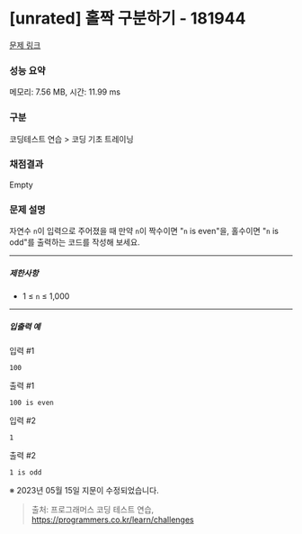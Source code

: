 # [unrated] 홀짝 구분하기 - 181944 

[문제 링크](https://school.programmers.co.kr/learn/courses/30/lessons/181944) 

### 성능 요약

메모리: 7.56 MB, 시간: 11.99 ms

### 구분

코딩테스트 연습 > 코딩 기초 트레이닝

### 채점결과

Empty

### 문제 설명

<p>자연수 <code>n</code>이 입력으로 주어졌을 때 만약 <code>n</code>이 짝수이면 "<code>n</code> is even"을, 홀수이면 "<code>n</code> is odd"를 출력하는 코드를 작성해 보세요.</p>

<hr>

<h5>제한사항</h5>

<ul>
<li>1 ≤ <code>n</code> ≤ 1,000</li>
</ul>

<hr>

<h5>입출력 예</h5>

<p>입력 #1</p>
<div class="highlight"><pre class="codehilite" style="position: relative;"><code>100
</code><div class="open_grepper_editor" title="Edit &amp; Save To Grepper"></div></pre></div>
<p>출력 #1</p>
<div class="highlight"><pre class="codehilite" style="position: relative;"><code>100 is even
</code><div class="open_grepper_editor" title="Edit &amp; Save To Grepper"></div></pre></div>
<p>입력 #2</p>
<div class="highlight"><pre class="codehilite" style="position: relative;"><code>1
</code><div class="open_grepper_editor" title="Edit &amp; Save To Grepper"></div></pre></div>
<p>출력 #2</p>
<div class="highlight"><pre class="codehilite" style="position: relative;"><code>1 is odd
</code><div class="open_grepper_editor" title="Edit &amp; Save To Grepper"></div></pre></div>
<p>※ 2023년 05월 15일 지문이 수정되었습니다.</p>


> 출처: 프로그래머스 코딩 테스트 연습, https://programmers.co.kr/learn/challenges